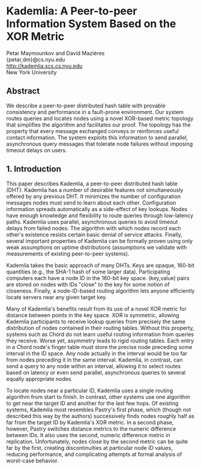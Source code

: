 # Kademlia: A Peer-to-peer Information System Based on the XOR Metric

Petar Maymounkov and David Mazières  
{petar,dm}@cs.nyu.edu  
http://kademlia.scs.cs.nyu.edu  
New York University

## Abstract
We describe a peer-to-peer distributed hash table with provable consistency and performance in a fault-prone environment. Our system routes queries and locates nodes using a novel XOR-based metric topology that simplifies the algorithm and facilitates our proof. The topology has the property that every message exchanged conveys or reinforces useful contact information. The system exploits this information to send parallel, asynchronous query messages that tolerate node failures without imposing timeout delays on users.

## 1. Introduction

This paper describes Kademlia, a peer-to-peer distributed hash table (DHT). Kademlia has a number of desirable features not simultaneously offered by any previous DHT. It minimizes the number of configuration messages nodes must send to learn about each other. Configuration information spreads automatically as a side-effect of key lookups. Nodes have enough knowledge and flexibility to route queries through low-latency paths. Kademlia uses parallel, asynchronous queries to avoid timeout delays from failed nodes. The algorithm with which nodes record each other's existence resists certain basic denial of service attacks. Finally, several important properties of Kademlia can be formally proven using only weak assumptions on uptime distributions (assumptions we validate with measurements of existing peer-to-peer systems).

Kademlia takes the basic approach of many DHTs. Keys are opaque, 160-bit quantities (e.g., the SHA-1 hash of some larger data). Participating computers each have a node ID in the 160-bit key space. (key,value) pairs are stored on nodes with IDs "close" to the key for some notion of closeness. Finally, a node-ID-based routing algorithm lets anyone efficiently locate servers near any given target key.

Many of Kademlia's benefits result from its use of a novel XOR metric for distance between points in the key space. XOR is symmetric, allowing Kademlia participants to receive lookup queries from precisely the same distribution of nodes contained in their routing tables. Without this property, systems such as Chord do not learn useful routing information from queries they receive. Worse yet, asymmetry leads to rigid routing tables. Each entry in a Chord node's finger table must store the precise node preceding some interval in the ID space. Any node actually in the interval would be too far from nodes preceding it in the same interval. Kademlia, in contrast, can send a query to any node within an interval, allowing it to select routes based on latency or even send parallel, asynchronous queries to several equally appropriate nodes.

To locate nodes near a particular ID, Kademlia uses a single routing algorithm from start to finish. In contrast, other systems use one algorithm to get near the target ID and another for the last few hops. Of existing systems, Kademlia most resembles Pastry's first phase, which (though not described this way by the authors) successively finds nodes roughly half as far from the target ID by Kademlia's XOR metric. In a second phase, however, Pastry switches distance metrics to the numeric difference between IDs. It also uses the second, numeric difference metric in replication. Unfortunately, nodes close by the second metric can be quite far by the first, creating discontinuities at particular node ID values, reducing performance, and complicating attempts at formal analysis of worst-case behavior.